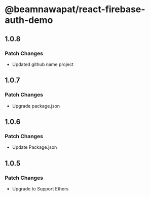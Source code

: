 # @beamnawapat/react-firebase-auth-demo

## 1.0.8

### Patch Changes

- Updated github name project

## 1.0.7

### Patch Changes

- Upgrade package.json

## 1.0.6

### Patch Changes

- Update Package.json

## 1.0.5

### Patch Changes

- Upgrade to Support Ethers
